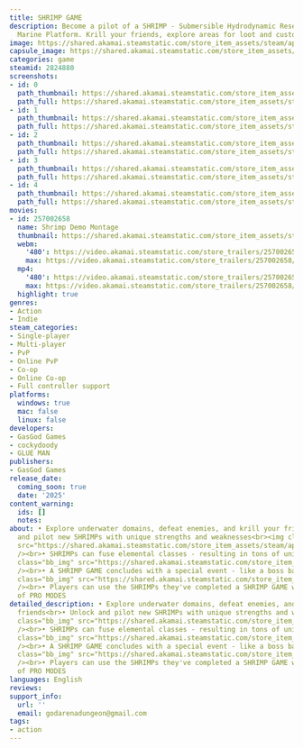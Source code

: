 ```yaml
---
title: SHRIMP GAME
description: Become a pilot of a SHRIMP - Submersible Hydrodynamic Research Integrated
  Marine Platform. Krill your friends, explore areas for loot and customize your SHRIMP!
image: https://shared.akamai.steamstatic.com/store_item_assets/steam/apps/2824880/header.jpg?t=1721681894
capsule_image: https://shared.akamai.steamstatic.com/store_item_assets/steam/apps/2824880/capsule_231x87.jpg?t=1721681894
categories: game
steamid: 2824880
screenshots:
- id: 0
  path_thumbnail: https://shared.akamai.steamstatic.com/store_item_assets/steam/apps/2824880/ss_998c5bb5924514618ed276cbf6467fcd608359a5.600x338.jpg?t=1721681894
  path_full: https://shared.akamai.steamstatic.com/store_item_assets/steam/apps/2824880/ss_998c5bb5924514618ed276cbf6467fcd608359a5.1920x1080.jpg?t=1721681894
- id: 1
  path_thumbnail: https://shared.akamai.steamstatic.com/store_item_assets/steam/apps/2824880/ss_c7fd3c149c914f40c4b3c9e6d7c9e835950020fa.600x338.jpg?t=1721681894
  path_full: https://shared.akamai.steamstatic.com/store_item_assets/steam/apps/2824880/ss_c7fd3c149c914f40c4b3c9e6d7c9e835950020fa.1920x1080.jpg?t=1721681894
- id: 2
  path_thumbnail: https://shared.akamai.steamstatic.com/store_item_assets/steam/apps/2824880/ss_7ad56fbee581da82db3b551e1290cace42c16ab7.600x338.jpg?t=1721681894
  path_full: https://shared.akamai.steamstatic.com/store_item_assets/steam/apps/2824880/ss_7ad56fbee581da82db3b551e1290cace42c16ab7.1920x1080.jpg?t=1721681894
- id: 3
  path_thumbnail: https://shared.akamai.steamstatic.com/store_item_assets/steam/apps/2824880/ss_a8abcb35cd44ae80e65cafcdb02e2fa839775474.600x338.jpg?t=1721681894
  path_full: https://shared.akamai.steamstatic.com/store_item_assets/steam/apps/2824880/ss_a8abcb35cd44ae80e65cafcdb02e2fa839775474.1920x1080.jpg?t=1721681894
- id: 4
  path_thumbnail: https://shared.akamai.steamstatic.com/store_item_assets/steam/apps/2824880/ss_a0774018f27c4f7ce214a9a82cb8ca9f0194195f.600x338.jpg?t=1721681894
  path_full: https://shared.akamai.steamstatic.com/store_item_assets/steam/apps/2824880/ss_a0774018f27c4f7ce214a9a82cb8ca9f0194195f.1920x1080.jpg?t=1721681894
movies:
- id: 257002658
  name: Shrimp Demo Montage
  thumbnail: https://shared.akamai.steamstatic.com/store_item_assets/steam/apps/257002658/movie.293x165.jpg?t=1721167451
  webm:
    '480': https://video.akamai.steamstatic.com/store_trailers/257002658/movie480_vp9.webm?t=1721167451
    max: https://video.akamai.steamstatic.com/store_trailers/257002658/movie_max_vp9.webm?t=1721167451
  mp4:
    '480': https://video.akamai.steamstatic.com/store_trailers/257002658/movie480.mp4?t=1721167451
    max: https://video.akamai.steamstatic.com/store_trailers/257002658/movie_max.mp4?t=1721167451
  highlight: true
genres:
- Action
- Indie
steam_categories:
- Single-player
- Multi-player
- PvP
- Online PvP
- Co-op
- Online Co-op
- Full controller support
platforms:
  windows: true
  mac: false
  linux: false
developers:
- GasGod Games
- cockydoody
- GLUE MAN
publishers:
- GasGod Games
release_date:
  coming_soon: true
  date: '2025'
content_warning:
  ids: []
  notes:
about: • Explore underwater domains, defeat enemies, and krill your friends<br>• Unlock
  and pilot new SHRIMPs with unique strengths and weaknesses<br><img class="bb_img"
  src="https://shared.akamai.steamstatic.com/store_item_assets/steam/apps/2824880/extras/shrimpgif.gif?t=1721681894"
  /><br>• SHRIMPs can fuse elemental classes - resulting in tons of unique abilities!<br><img
  class="bb_img" src="https://shared.akamai.steamstatic.com/store_item_assets/steam/apps/2824880/extras/ults.png?t=1721681894"
  /><br>• A SHRIMP GAME concludes with a special event - like a boss battle!<br><img
  class="bb_img" src="https://shared.akamai.steamstatic.com/store_item_assets/steam/apps/2824880/extras/boss.png?t=1721681894"
  /><br>• Players can use the SHRIMPs they've completed a SHRIMP GAME with in a variety
  of PRO MODES
detailed_description: • Explore underwater domains, defeat enemies, and krill your
  friends<br>• Unlock and pilot new SHRIMPs with unique strengths and weaknesses<br><img
  class="bb_img" src="https://shared.akamai.steamstatic.com/store_item_assets/steam/apps/2824880/extras/shrimpgif.gif?t=1721681894"
  /><br>• SHRIMPs can fuse elemental classes - resulting in tons of unique abilities!<br><img
  class="bb_img" src="https://shared.akamai.steamstatic.com/store_item_assets/steam/apps/2824880/extras/ults.png?t=1721681894"
  /><br>• A SHRIMP GAME concludes with a special event - like a boss battle!<br><img
  class="bb_img" src="https://shared.akamai.steamstatic.com/store_item_assets/steam/apps/2824880/extras/boss.png?t=1721681894"
  /><br>• Players can use the SHRIMPs they've completed a SHRIMP GAME with in a variety
  of PRO MODES
languages: English
reviews:
support_info:
  url: ''
  email: godarenadungeon@gmail.com
tags:
- action
---
```

